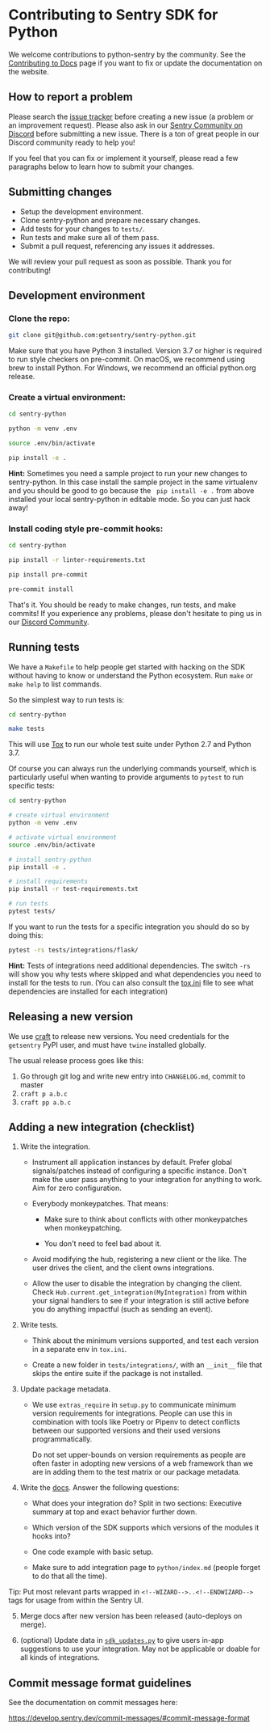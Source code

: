 # Contributing to Sentry SDK for Python

We welcome contributions to python-sentry by the community. See the [Contributing to Docs](https://docs.sentry.io/contributing/) page if you want to fix or update the documentation on the website.

## How to report a problem

Please search the [issue tracker](https://github.com/getsentry/sentry-python/issues) before creating a new issue (a problem or an improvement request). Please also ask in our [Sentry Community on Discord](https://discord.com/invite/Ww9hbqr) before submitting a new issue. There is a ton of great people in our Discord community ready to help you!

If you feel that you can fix or implement it yourself, please read a few paragraphs below to learn how to submit your changes.

## Submitting changes

- Setup the development environment.
- Clone sentry-python and prepare necessary changes.
- Add tests for your changes to `tests/`.
- Run tests and make sure all of them pass.
- Submit a pull request, referencing any issues it addresses.

We will review your pull request as soon as possible.
Thank you for contributing!

## Development environment

### Clone the repo:

```bash
git clone git@github.com:getsentry/sentry-python.git
```

Make sure that you have Python 3 installed. Version 3.7 or higher is required to run style checkers on pre-commit. On macOS, we recommend using brew to install Python. For Windows, we recommend an official python.org release.

### Create a virtual environment:

```bash
cd sentry-python

python -m venv .env

source .env/bin/activate

pip install -e .
```

**Hint:** Sometimes you need a sample project to run your new changes to sentry-python. In this case install the sample project in the same virtualenv and you should be good to go because the ` pip install -e .` from above installed your local sentry-python in editable mode. So you can just hack away!

### Install coding style pre-commit hooks:

```bash
cd sentry-python

pip install -r linter-requirements.txt

pip install pre-commit

pre-commit install
```

That's it. You should be ready to make changes, run tests, and make commits! If you experience any problems, please don't hesitate to ping us in our [Discord Community](https://discord.com/invite/Ww9hbqr).

## Running tests

We have a `Makefile` to help people get started with hacking on the SDK
without having to know or understand the Python ecosystem.
Run `make` or `make help` to list commands.

So the simplest way to run tests is:

```bash
cd sentry-python

make tests
```

This will use [Tox](https://tox.wiki/en/latest/) to run our whole test suite
under Python 2.7 and Python 3.7.

Of course you can always run the underlying commands yourself, which is
particularly useful when wanting to provide arguments to `pytest` to run
specific tests:

```bash
cd sentry-python

# create virtual environment
python -m venv .env

# activate virtual environment
source .env/bin/activate

# install sentry-python
pip install -e .

# install requirements
pip install -r test-requirements.txt

# run tests
pytest tests/
```

If you want to run the tests for a specific integration you should do so by doing this:

```bash
pytest -rs tests/integrations/flask/
```

**Hint:** Tests of integrations need additional dependencies. The switch `-rs` will show you why tests where skipped and what dependencies you need to install for the tests to run. (You can also consult the [tox.ini](https://github.com/getsentry/sentry-python/blob/master/tox.ini) file to see what dependencies are installed for each integration)

## Releasing a new version

We use [craft](https://github.com/getsentry/craft#python-package-index-pypi) to
release new versions. You need credentials for the `getsentry` PyPI user, and
must have `twine` installed globally.

The usual release process goes like this:

1. Go through git log and write new entry into `CHANGELOG.md`, commit to master
2. `craft p a.b.c`
3. `craft pp a.b.c`

## Adding a new integration (checklist)

1. Write the integration.

   - Instrument all application instances by default. Prefer global signals/patches instead of configuring a specific instance. Don't make the user pass anything to your integration for anything to work. Aim for zero configuration.

   - Everybody monkeypatches. That means:

     - Make sure to think about conflicts with other monkeypatches when monkeypatching.

     - You don't need to feel bad about it.

   - Avoid modifying the hub, registering a new client or the like. The user drives the client, and the client owns integrations.

   - Allow the user to disable the integration by changing the client. Check `Hub.current.get_integration(MyIntegration)` from within your signal handlers to see if your integration is still active before you do anything impactful (such as sending an event).

2. Write tests.

   - Think about the minimum versions supported, and test each version in a separate env in `tox.ini`.

   - Create a new folder in `tests/integrations/`, with an `__init__` file that skips the entire suite if the package is not installed.

3. Update package metadata.

   - We use `extras_require` in `setup.py` to communicate minimum version requirements for integrations. People can use this in combination with tools like Poetry or Pipenv to detect conflicts between our supported versions and their used versions programmatically.

     Do not set upper-bounds on version requirements as people are often faster in adopting new versions of a web framework than we are in adding them to the test matrix or our package metadata.

4. Write the [docs](https://github.com/getsentry/sentry-docs). Answer the following questions:

   - What does your integration do? Split in two sections: Executive summary at top and exact behavior further down.

   - Which version of the SDK supports which versions of the modules it hooks into?

   - One code example with basic setup.

   - Make sure to add integration page to `python/index.md` (people forget to do that all the time).

Tip: Put most relevant parts wrapped in `<!--WIZARD-->..<!--ENDWIZARD-->` tags for usage from within the Sentry UI.

5. Merge docs after new version has been released (auto-deploys on merge).

6. (optional) Update data in [`sdk_updates.py`](https://github.com/getsentry/sentry/blob/master/src/sentry/sdk_updates.py) to give users in-app suggestions to use your integration. May not be applicable or doable for all kinds of integrations.

## Commit message format guidelines

See the documentation on commit messages here:

https://develop.sentry.dev/commit-messages/#commit-message-format
